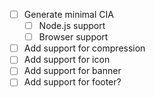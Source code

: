 - [ ] Generate minimal CIA
  - [ ] Node.js support
  - [ ] Browser support
- [ ] Add support for compression
- [ ] Add support for icon
- [ ] Add support for banner
- [ ] Add support for footer?
